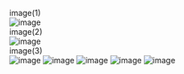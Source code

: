 image(1)<br>
![image](https://github.com/user-attachments/assets/20c5295b-9fec-4e5b-a722-d08af7f1181f)
<br>image(2)<br>
![image](https://github.com/user-attachments/assets/dbb00e76-37f6-4c77-8376-dae93d58c2f4)
<br>image(3)<br>
![image](https://github.com/user-attachments/assets/ff413a8d-f0a7-4923-8c5b-cab8a7afe0fc)
![image](https://github.com/user-attachments/assets/0d7a3fb0-2b5e-411d-940c-570c8fc7c065)
![image](https://github.com/user-attachments/assets/6c772efa-6baa-4f98-a291-eba39ed53e6d)
![image](https://github.com/user-attachments/assets/fb8fce3e-ea56-499e-8000-a6c65c95346d)
![image](https://github.com/user-attachments/assets/06ffbb26-a80d-43b1-94a7-06325e1d8bc4)
